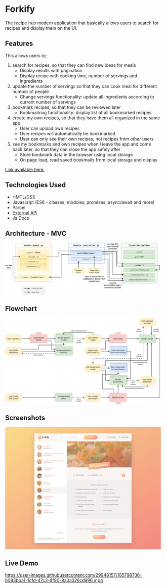 # Forkify
The recipe hub modern application that basically allows users to search for recipes and display them on the UI. 

## Features
This allows users to;
1. search for recipes, so that they can find new ideas for meals
    - Display results with pagination
    - Display recipe with cooking time, number of servings and ingredients
2. update the number of servings so that they can cook meal for different number of people
    - Change servings functionality: update all ingredients according to current number of servings
3. bookmark recipes, so that they can be reviewed later
    - Bookmarking functionality: display list of all bookmarked recipes
4. create my own recipes, so that they have them all organized in the same app
    - User can upload own recipes
    - User recipes will automatically be bookmarked
    - User can only see their own recipes, not recipes from other users
5. see my bookmarks and own recipes when I leave the app and come back later, so that they can close the app safely after
    - Store bookmark data in the browser using local storage
    - On page load, read saved bookmaks from local storage and display

[Link available here.](https://tantalizing-recipo.netlify.app/)

## Technologies Used
- HMTL/CSS
- Javascript (ES6 - classes, modules, promises, async/await and more)
- Parcel
- [External API](https://forkify-api.herokuapp.com/v2)
- Js Docs

## Architecture - MVC
<img src="./forkify-architecture-recipe-loading.png">

## Flowchart
<img src="./forkify-flowchart-part-3.png">

## Screenshots
<img src="./forkify-app-screenshot.png">

## Live Demo

https://user-images.githubusercontent.com/29948157/185798736-b083bba1-1cfd-47c3-8f90-8a3a326cd996.mp4

